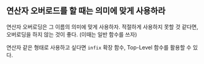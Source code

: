 ## 연산자 오버로드를 할 때는 의미에 맞게 사용하라

연산자 오버로딩은 그 이름의 의미에 맞게 사용하자. 적절하게 사용하지 못할 것 같다면, 오버로딩을 하지 않는 것이 좋다. (이때는 일반 함수를 쓰자)

연산자 같은 형태로 사용하고 싶다면 `infix` 확장 함수, Top-Level 함수를 활용할 수 있다.